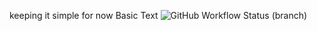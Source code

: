 keeping it simple for now
Basic Text
![GitHub Workflow Status (branch)](https://img.shields.io/github/actions/workflow/status/<BobbyWal78/sem/main.yml?branch=master)